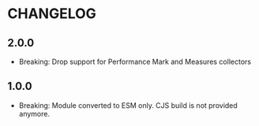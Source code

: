 # CHANGELOG

## 2.0.0

- Breaking: Drop support for Performance Mark and Measures collectors

## 1.0.0

- Breaking: Module converted to ESM only. CJS build is not provided anymore.
